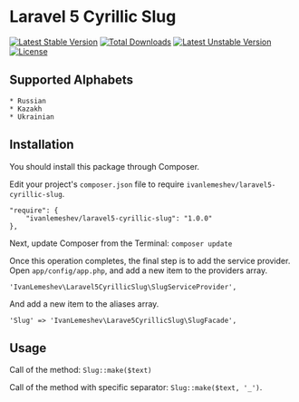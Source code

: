 # Laravel 5 Cyrillic Slug

[![Latest Stable Version](https://poser.pugx.org/ivanlemeshev/laravel5-cyrillic-slug/v/stable.svg)](https://packagist.org/packages/ivanlemeshev/laravel5-cyrillic-slug) [![Total Downloads](https://poser.pugx.org/ivanlemeshev/laravel5-cyrillic-slug/downloads.svg)](https://packagist.org/packages/ivanlemeshev/laravel5-cyrillic-slug) [![Latest Unstable Version](https://poser.pugx.org/ivanlemeshev/laravel5-cyrillic-slug/v/unstable.svg)](https://packagist.org/packages/ivanlemeshev/laravel5-cyrillic-slug) [![License](https://poser.pugx.org/ivanlemeshev/laravel5-cyrillic-slug/license.svg)](https://packagist.org/packages/ivanlemeshev/laravel5-cyrillic-slug)

## Supported Alphabets
    * Russian
    * Kazakh
    * Ukrainian

## Installation

You should install this package through Composer.

Edit your project's `composer.json` file to require `ivanlemeshev/laravel5-cyrillic-slug`.

    "require": {
        "ivanlemeshev/laravel5-cyrillic-slug": "1.0.0"
    },

Next, update Composer from the Terminal:
    `composer update`

Once this operation completes, the final step is to add the service provider.
Open `app/config/app.php`, and add a new item to the providers array.

  `'IvanLemeshev\Laravel5CyrillicSlug\SlugServiceProvider',`

And add a new item to the aliases array.

  `'Slug' => 'IvanLemeshev\Larave5CyrillicSlug\SlugFacade',`

Usage
-------
Call of the method: `Slug::make($text)`

Call of the method with specific separator: `Slug::make($text, '_')`.
